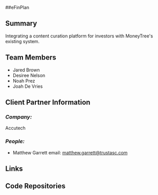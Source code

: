 ##eFinPlan

## **Summary**

Integrating a content curation platform for investors with MoneyTree's existing system.

## **Team Members**

- Jared Brown
- Desiree Nelson
- Noah Prez
- Joah De Vries

## **Client Partner Information**

### *Company:*
Accutech

### *People:*
- Matthew Garrett   email: matthew.garrett@trustasc.com

## **Links**



## **Code Repositories**



